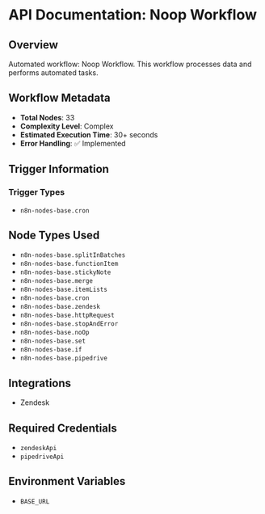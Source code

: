 # API Documentation: Noop Workflow

## Overview
Automated workflow: Noop Workflow. This workflow processes data and performs automated tasks.

## Workflow Metadata
- **Total Nodes**: 33
- **Complexity Level**: Complex
- **Estimated Execution Time**: 30+ seconds
- **Error Handling**: ✅ Implemented

## Trigger Information
### Trigger Types
- `n8n-nodes-base.cron`

## Node Types Used
- `n8n-nodes-base.splitInBatches`
- `n8n-nodes-base.functionItem`
- `n8n-nodes-base.stickyNote`
- `n8n-nodes-base.merge`
- `n8n-nodes-base.itemLists`
- `n8n-nodes-base.cron`
- `n8n-nodes-base.zendesk`
- `n8n-nodes-base.httpRequest`
- `n8n-nodes-base.stopAndError`
- `n8n-nodes-base.noOp`
- `n8n-nodes-base.set`
- `n8n-nodes-base.if`
- `n8n-nodes-base.pipedrive`

## Integrations
- Zendesk

## Required Credentials
- `zendeskApi`
- `pipedriveApi`

## Environment Variables
- `BASE_URL`
